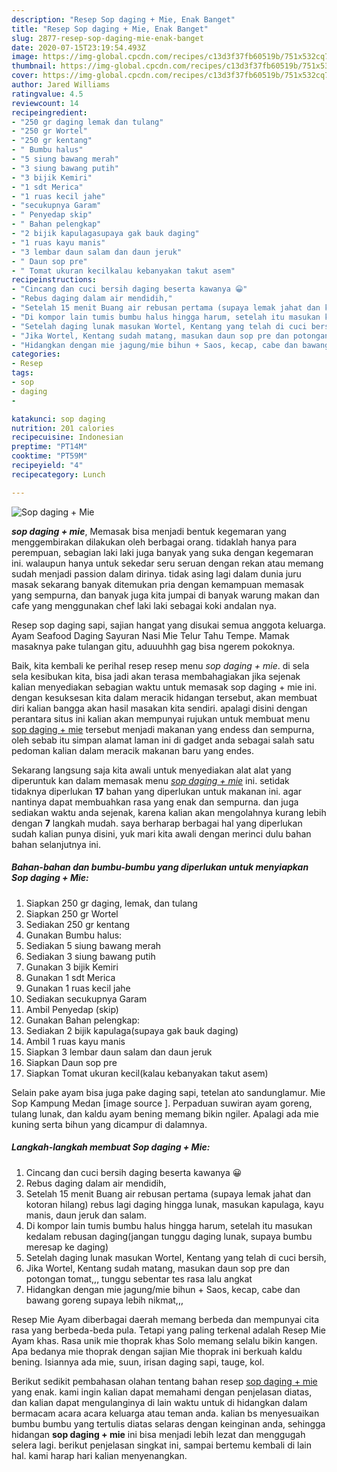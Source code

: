 ```yaml
---
description: "Resep Sop daging + Mie, Enak Banget"
title: "Resep Sop daging + Mie, Enak Banget"
slug: 2877-resep-sop-daging-mie-enak-banget
date: 2020-07-15T23:19:54.493Z
image: https://img-global.cpcdn.com/recipes/c13d3f37fb60519b/751x532cq70/sop-daging-mie-foto-resep-utama.jpg
thumbnail: https://img-global.cpcdn.com/recipes/c13d3f37fb60519b/751x532cq70/sop-daging-mie-foto-resep-utama.jpg
cover: https://img-global.cpcdn.com/recipes/c13d3f37fb60519b/751x532cq70/sop-daging-mie-foto-resep-utama.jpg
author: Jared Williams
ratingvalue: 4.5
reviewcount: 14
recipeingredient:
- "250 gr daging lemak dan tulang"
- "250 gr Wortel"
- "250 gr kentang"
- " Bumbu halus"
- "5 siung bawang merah"
- "3 siung bawang putih"
- "3 bijik Kemiri"
- "1 sdt Merica"
- "1 ruas kecil jahe"
- "secukupnya Garam"
- " Penyedap skip"
- " Bahan pelengkap"
- "2 bijik kapulagasupaya gak bauk daging"
- "1 ruas kayu manis"
- "3 lembar daun salam dan daun jeruk"
- " Daun sop pre"
- " Tomat ukuran kecilkalau kebanyakan takut asem"
recipeinstructions:
- "Cincang dan cuci bersih daging beserta kawanya 😀"
- "Rebus daging dalam air mendidih,"
- "Setelah 15 menit Buang air rebusan pertama (supaya lemak jahat dan kotoran hilang) rebus lagi daging hingga lunak, masukan kapulaga, kayu manis, daun jeruk dan salam."
- "Di kompor lain tumis bumbu halus hingga harum, setelah itu masukan kedalam rebusan daging(jangan tunggu daging lunak, supaya bumbu meresap ke daging)"
- "Setelah daging lunak masukan Wortel, Kentang yang telah di cuci bersih,"
- "Jika Wortel, Kentang sudah matang, masukan daun sop pre dan potongan tomat,,, tunggu sebentar tes rasa lalu angkat"
- "Hidangkan dengan mie jagung/mie bihun + Saos, kecap, cabe dan bawang goreng supaya lebih nikmat,,,"
categories:
- Resep
tags:
- sop
- daging
- 

katakunci: sop daging  
nutrition: 201 calories
recipecuisine: Indonesian
preptime: "PT14M"
cooktime: "PT59M"
recipeyield: "4"
recipecategory: Lunch

---
```



![Sop daging + Mie](https://img-global.cpcdn.com/recipes/c13d3f37fb60519b/751x532cq70/sop-daging-mie-foto-resep-utama.jpg)

<b><i>sop daging + mie</i></b>, Memasak bisa menjadi bentuk kegemaran yang menggembirakan dilakukan oleh berbagai orang. tidaklah hanya para perempuan, sebagian laki laki juga banyak yang suka dengan kegemaran ini. walaupun hanya untuk sekedar seru seruan dengan rekan atau memang sudah menjadi passion dalam dirinya. tidak asing lagi dalam dunia juru masak sekarang banyak ditemukan pria dengan kemampuan memasak yang sempurna, dan banyak juga kita jumpai di banyak warung makan dan cafe yang menggunakan chef laki laki sebagai koki andalan nya.

Resep sop daging sapi, sajian hangat yang disukai semua anggota keluarga. Ayam Seafood Daging Sayuran Nasi Mie Telur Tahu Tempe. Mamak masaknya pake tulangan gitu, aduuuhhh gag bisa ngerem pokoknya.

Baik, kita kembali ke perihal resep resep menu <i>sop daging + mie</i>. di sela sela kesibukan kita, bisa jadi akan terasa membahagiakan jika sejenak kalian menyediakan sebagian waktu untuk memasak sop daging + mie ini. dengan kesuksesan kita dalam meracik hidangan tersebut, akan membuat diri kalian bangga akan hasil masakan kita sendiri. apalagi disini dengan perantara situs ini kalian akan mempunyai rujukan untuk membuat menu <u>sop daging + mie</u> tersebut menjadi makanan yang endess dan sempurna, oleh sebab itu simpan alamat laman ini di gadget anda sebagai salah satu pedoman kalian dalam meracik makanan baru yang endes.


Sekarang langsung saja kita awali untuk menyediakan alat alat yang diperuntuk kan dalam memasak menu <u><i>sop daging + mie</i></u> ini. setidak tidaknya diperlukan <b>17</b> bahan yang diperlukan untuk makanan ini. agar nantinya dapat membuahkan rasa yang enak dan sempurna. dan juga sediakan waktu anda sejenak, karena kalian akan mengolahnya kurang lebih dengan <b>7</b> langkah mudah. saya berharap berbagai hal yang diperlukan sudah kalian punya disini, yuk mari kita awali dengan merinci dulu bahan bahan selanjutnya ini.

<!--inarticleads1-->

##### Bahan-bahan dan bumbu-bumbu yang diperlukan untuk menyiapkan Sop daging + Mie:

1. Siapkan 250 gr daging, lemak, dan tulang
1. Siapkan 250 gr Wortel
1. Sediakan 250 gr kentang
1. Gunakan  Bumbu halus:
1. Sediakan 5 siung bawang merah
1. Sediakan 3 siung bawang putih
1. Gunakan 3 bijik Kemiri
1. Gunakan 1 sdt Merica
1. Gunakan 1 ruas kecil jahe
1. Sediakan secukupnya Garam
1. Ambil  Penyedap (skip)
1. Gunakan  Bahan pelengkap:
1. Sediakan 2 bijik kapulaga(supaya gak bauk daging)
1. Ambil 1 ruas kayu manis
1. Siapkan 3 lembar daun salam dan daun jeruk
1. Siapkan  Daun sop pre
1. Siapkan  Tomat ukuran kecil(kalau kebanyakan takut asem)


Selain pake ayam bisa juga pake daging sapi, tetelan ato sandunglamur. Mie Sop Kampung Medan [image source ]. Perpaduan suwiran ayam goreng, tulang lunak, dan kaldu ayam bening memang bikin ngiler. Apalagi ada mie kuning serta bihun yang dicampur di dalamnya. 

<!--inarticleads2-->

##### Langkah-langkah membuat Sop daging + Mie:

1. Cincang dan cuci bersih daging beserta kawanya 😀
1. Rebus daging dalam air mendidih,
1. Setelah 15 menit Buang air rebusan pertama (supaya lemak jahat dan kotoran hilang) rebus lagi daging hingga lunak, masukan kapulaga, kayu manis, daun jeruk dan salam.
1. Di kompor lain tumis bumbu halus hingga harum, setelah itu masukan kedalam rebusan daging(jangan tunggu daging lunak, supaya bumbu meresap ke daging)
1. Setelah daging lunak masukan Wortel, Kentang yang telah di cuci bersih,
1. Jika Wortel, Kentang sudah matang, masukan daun sop pre dan potongan tomat,,, tunggu sebentar tes rasa lalu angkat
1. Hidangkan dengan mie jagung/mie bihun + Saos, kecap, cabe dan bawang goreng supaya lebih nikmat,,,


Resep Mie Ayam diberbagai daerah memang berbeda dan mempunyai cita rasa yang berbeda-beda pula. Tetapi yang paling terkenal adalah Resep Mie Ayam khas. Rasa unik mie thoprak khas Solo memang selalu bikin kangen. Apa bedanya mie thoprak dengan sajian Mie thoprak ini berkuah kaldu bening. Isiannya ada mie, suun, irisan daging sapi, tauge, kol. 

Berikut sedikit pembahasan olahan tentang bahan resep <u>sop daging + mie</u> yang enak. kami ingin kalian dapat memahami dengan penjelasan diatas, dan kalian dapat mengulanginya di lain waktu untuk di hidangkan dalam bermacam acara acara keluarga atau teman anda. kalian bs menyesuaikan bumbu bumbu yang tertulis diatas selaras dengan keinginan anda, sehingga hidangan <b>sop daging + mie</b> ini bisa menjadi lebih lezat dan menggugah selera lagi. berikut penjelasan singkat ini, sampai bertemu kembali di lain hal. kami harap hari kalian menyenangkan.

